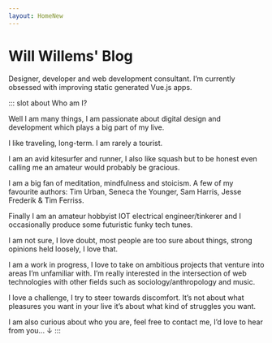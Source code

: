 ```yaml
---
layout: HomeNew
---
```


# Will Willems' Blog

Designer, developer and web development consultant. I’m currently obsessed with improving static generated Vue.js apps.

::: slot about
Who am I? 

Well I am many things, I am passionate about digital design and development which plays a big part of my live. 

I like traveling, long-term. I am rarely a tourist.

I am an avid kitesurfer and runner, I also like squash but to be honest even calling me an amateur would probably be gracious. 

I am a big fan of meditation, mindfulness and stoicism. A few of my favourite authors: Tim Urban, Seneca the Younger, Sam Harris, Jesse Frederik & Tim Ferriss.

Finally I am an amateur hobbyist IOT electrical engineer/tinkerer and I occasionally produce some futuristic funky tech tunes. 

I am not sure, I love doubt, most people are too sure about things, strong opinions held loosely, I love that.

I am a work in progress, I love to take on ambitious projects that venture into areas I’m unfamiliar with. I’m really interested in the intersection of web technologies with other fields such as sociology/anthropology and music.

I love a challenge, I try to steer towards discomfort. It’s not about what pleasures you want in your live it’s about what kind of struggles you want.

I am also curious about who you are, feel free to contact me, I’d love to hear from you... ↓
:::

<!-- ::: slot writings
## Writings

I like articles, sometimes I even write one. Covering various topics I try to provide some value here and there. You might like them, you might not, [curious?](https://medium.com/@rut.willems)
:::

::: slot projects
## Projects

I do projects. Projects for multinationals with millions of customers and little ones with a few happy users. Most of them trough [Nickolas Boyer](https://nickolasboyer.com/), check them out!
:::

::: slot contact
## Contact

You can contact me trough [twitter](https://twitter.com/will_rut) or [email](mailto:will@nickolasboyer.com). The former for quick chit-chat and the latter for more structured long-term communication.
::: -->